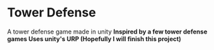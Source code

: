 # Tower Defense
A tower defense game made in unity
<b>Inspired by a few tower defense games
Uses unity's URP
(Hopefully I will finish this project)
</b>
